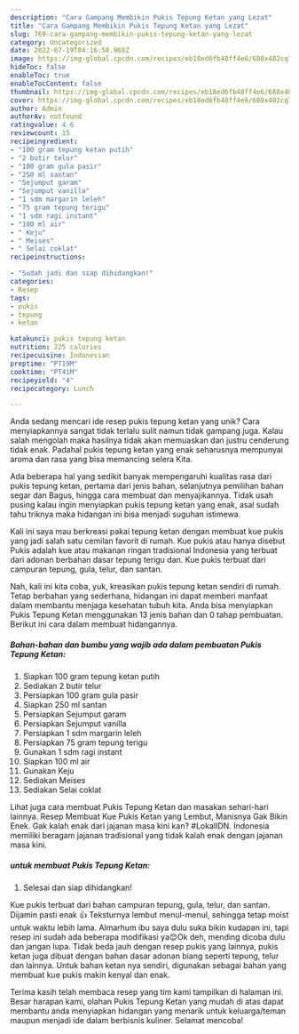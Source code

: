 ```yaml
---
description: "Cara Gampang Membikin Pukis Tepung Ketan yang Lezat"
title: "Cara Gampang Membikin Pukis Tepung Ketan yang Lezat"
slug: 769-cara-gampang-membikin-pukis-tepung-ketan-yang-lezat
category: Uncategorized
date: 2022-07-19T04:16:58.968Z
image: https://img-global.cpcdn.com/recipes/eb18ed6fb48ff4e6/680x482cq70/pukis-tepung-ketan-foto-resep-utama.jpg
hideToc: false
enableToc: true
enableTocContent: false
thumbnail: https://img-global.cpcdn.com/recipes/eb18ed6fb48ff4e6/680x482cq70/pukis-tepung-ketan-foto-resep-utama.jpg
cover: https://img-global.cpcdn.com/recipes/eb18ed6fb48ff4e6/680x482cq70/pukis-tepung-ketan-foto-resep-utama.jpg
author: Admin
authorAv: notfound
ratingvalue: 4.6
reviewcount: 15
recipeingredient:
- "100 gram tepung ketan putih"
- "2 butir telur"
- "100 gram gula pasir"
- "250 ml santan"
- "Sejumput garam"
- "Sejumput vanilla"
- "1 sdm margarin leleh"
- "75 gram tepung terigu"
- "1 sdm ragi instant"
- "100 ml air"
- " Keju"
- " Meises"
- " Selai coklat"
recipeinstructions:

- "Sudah jadi dan siap dihidangkan!"
categories:
- Resep
tags:
- pukis
- tepung
- ketan

katakunci: pukis tepung ketan 
nutrition: 225 calories
recipecuisine: Indonesian
preptime: "PT19M"
cooktime: "PT41M"
recipeyield: "4"
recipecategory: Lunch

---
```





Anda sedang mencari ide resep pukis tepung ketan yang unik? Cara menyiapkannya sangat tidak terlalu sulit namun tidak gampang juga. Kalau salah mengolah maka hasilnya tidak akan memuaskan dan justru cenderung tidak enak. Padahal pukis tepung ketan yang enak seharusnya mempunyai aroma dan rasa yang bisa memancing selera Kita.





Ada beberapa hal yang sedikit banyak mempengaruhi kualitas rasa dari pukis tepung ketan, pertama dari jenis bahan, selanjutnya pemilihan bahan segar dan Bagus, hingga cara membuat dan menyajikannya. Tidak usah pusing kalau ingin menyiapkan pukis tepung ketan yang enak,      asal sudah tahu triknya maka hidangan ini bisa menjadi suguhan istimewa.














Kali ini saya mau berkreasi pakai tepung ketan dengan membuat kue pukis yang jadi salah satu cemilan favorit di rumah. Kue pukis atau hanya disebut Pukis adalah kue atau makanan ringan tradisional Indonesia yang terbuat dari adonan berbahan dasar tepung terigu dan. Kue pukis terbuat dari campuran tepung, gula, telur, dan santan.






Nah, kali ini kita coba, yuk, kreasikan pukis tepung ketan sendiri di rumah. Tetap berbahan yang sederhana, hidangan ini dapat memberi manfaat dalam membantu menjaga kesehatan tubuh kita. Anda bisa menyiapkan Pukis Tepung Ketan menggunakan 13 jenis bahan dan 0 tahap pembuatan. Berikut ini cara dalam membuat hidangannya.

<!--inarticleads1-->

##### Bahan-bahan dan bumbu yang wajib ada dalam pembuatan Pukis Tepung Ketan:

1. Siapkan 100 gram tepung ketan putih
1. Sediakan 2 butir telur
1. Persiapkan 100 gram gula pasir
1. Siapkan 250 ml santan
1. Persiapkan Sejumput garam
1. Persiapkan Sejumput vanilla
1. Persiapkan 1 sdm margarin leleh
1. Persiapkan 75 gram tepung terigu
1. Gunakan 1 sdm ragi instant
1. Siapkan 100 ml air
1. Gunakan  Keju
1. Sediakan  Meises
1. Sediakan  Selai coklat


Lihat juga cara membuat Pukis Tepung Ketan dan masakan sehari-hari lainnya. Resep Membuat Kue Pukis Ketan yang Lembut, Manisnya Gak Bikin Enek. Gak kalah enak dari jajanan masa kini kan? #LokalIDN. Indonesia memiliki beragam jajanan tradisional yang tidak kalah enak dengan jajanan masa kini. 

<!--inarticleads2-->

#####  untuk membuat Pukis Tepung Ketan:


1. Selesai dan siap dihidangkan!

Kue pukis terbuat dari bahan campuran tepung, gula, telur, dan santan. Dijamin pasti enak 👍 Teksturnya lembut menul-menul, sehingga tetap moist untuk waktu lebih lama. Almarhum ibu saya dulu suka bikin kudapan ini, tapi resep ini sudah ada beberapa modifikasi ya😊Ok deh, mending dicoba dulu dan jangan lupa. Tidak beda jauh dengan resep pukis yang lainnya, pukis ketan juga dibuat dengan bahan dasar adonan biang seperti tepung, telur dan lainnya. Untuk bahan ketan nya sendiri, digunakan sebagai bahan yang membuat kue pukis makin kenyal dan enak. 

Terima kasih telah membaca resep yang tim kami tampilkan di halaman ini. Besar harapan kami, olahan Pukis Tepung Ketan yang mudah di atas dapat membantu anda menyiapkan hidangan yang menarik untuk keluarga/teman maupun menjadi ide dalam berbisnis kuliner. Selamat mencoba!
